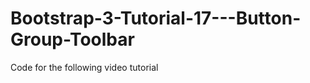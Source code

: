 Bootstrap-3-Tutorial-17---Button-Group-Toolbar
==============================================

Code for the following video tutorial 

